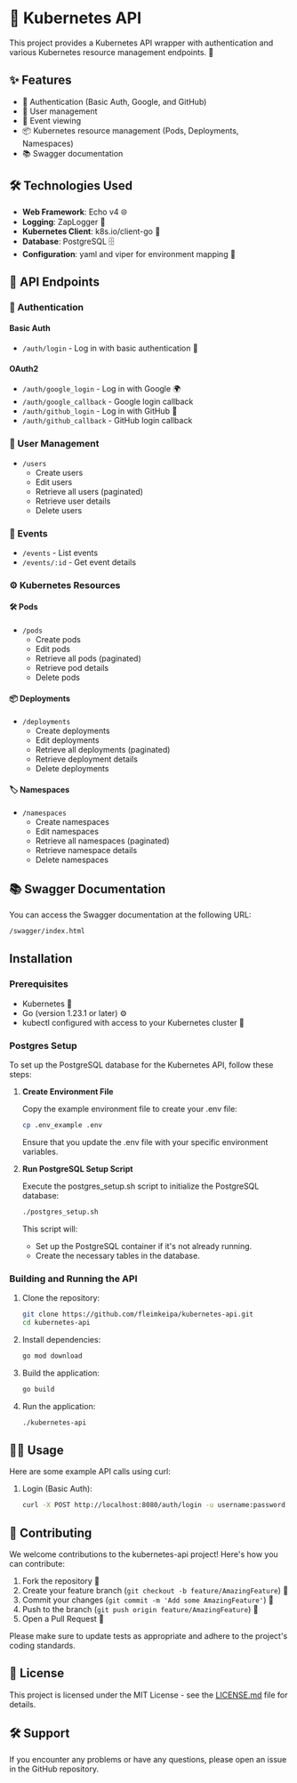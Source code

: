 # 🚀 Kubernetes API

This project provides a Kubernetes API wrapper with authentication and various Kubernetes resource management endpoints. 🎯

## ✨ Features

- 🔐 Authentication (Basic Auth, Google, and GitHub)
- 👥 User management
- 📅 Event viewing
- 📦 Kubernetes resource management (Pods, Deployments, Namespaces)
- 📚 Swagger documentation

## 🛠️ Technologies Used

- **Web Framework**: Echo v4 🌐
- **Logging**: ZapLogger 📄
- **Kubernetes Client**: k8s.io/client-go 🐳
- **Database**: PostgreSQL 🗄️
- **Configuration**: yaml and viper for environment mapping 📑

## 📡 API Endpoints

### 🔐 Authentication

#### Basic Auth

- `/auth/login` - Log in with basic authentication 🔑

#### OAuth2

- `/auth/google_login` - Log in with Google 🌍
- `/auth/google_callback` - Google login callback
- `/auth/github_login` - Log in with GitHub 🐙
- `/auth/github_callback` - GitHub login callback

### 👥 User Management

- `/users`
  - Create users
  - Edit users
  - Retrieve all users (paginated)
  - Retrieve user details
  - Delete users

### 📝 Events

- `/events` - List events
- `/events/:id` - Get event details

### ⚙️ Kubernetes Resources

#### 🛠️ Pods

- `/pods`
  - Create pods
  - Edit pods
  - Retrieve all pods (paginated)
  - Retrieve pod details
  - Delete pods

#### 📦 Deployments

- `/deployments`
  - Create deployments
  - Edit deployments
  - Retrieve all deployments (paginated)
  - Retrieve deployment details
  - Delete deployments

#### 🏷️ Namespaces

- `/namespaces`
  - Create namespaces
  - Edit namespaces
  - Retrieve all namespaces (paginated)
  - Retrieve namespace details
  - Delete namespaces

## 📚 Swagger Documentation

You can access the Swagger documentation at the following URL:

```sh
/swagger/index.html
```

## Installation

### Prerequisites

- Kubernetes 🐋
- Go (version 1.23.1 or later) ⚙️
- kubectl configured with access to your Kubernetes cluster 📡

### Postgres Setup

To set up the PostgreSQL database for the Kubernetes API, follow these steps:

1. **Create Environment File**

   Copy the example environment file to create your .env file:

   ```sh
   cp .env_example .env
   ```

   Ensure that you update the .env file with your specific environment variables.

2. **Run PostgreSQL Setup Script**

   Execute the postgres_setup.sh script to initialize the PostgreSQL database:

   ```sh
   ./postgres_setup.sh
   ```

   This script will:
   - Set up the PostgreSQL container if it's not already running.
   - Create the necessary tables in the database.

### Building and Running the API

1. Clone the repository:

   ```sh
   git clone https://github.com/fleimkeipa/kubernetes-api.git
   cd kubernetes-api
   ```

2. Install dependencies:

   ```sh
   go mod download
   ```

3. Build the application:

   ```sh
   go build
   ```

4. Run the application:

   ```sh
   ./kubernetes-api
   ```

## 🧑‍💻 Usage

Here are some example API calls using curl:

1. Login (Basic Auth):

   ```sh
   curl -X POST http://localhost:8080/auth/login -u username:password
   ```

## 🤝 Contributing

We welcome contributions to the kubernetes-api project! Here's how you can contribute:

1. Fork the repository 🍴
2. Create your feature branch (`git checkout -b feature/AmazingFeature`) 🌿
3. Commit your changes (`git commit -m 'Add some AmazingFeature'`) 💬
4. Push to the branch (`git push origin feature/AmazingFeature`) 🚀
5. Open a Pull Request 📝

Please make sure to update tests as appropriate and adhere to the project's coding standards.

## 📜 License

This project is licensed under the MIT License - see the [LICENSE.md](LICENSE.md) file for details.

## 🛠️ Support

If you encounter any problems or have any questions, please open an issue in the GitHub repository.
